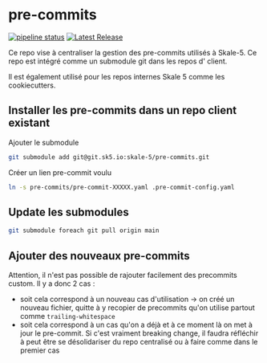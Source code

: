 # pre-commits

[![pipeline status](https://git.sk5.io/skale-5/pre-commits/badges/main/pipeline.svg)](https://git.sk5.io/skale-5/pre-commits/-/commits/main)
[![Latest Release](https://git.sk5.io/skale-5/pre-commits/-/badges/release.svg)](https://git.sk5.io/skale-5/pre-commits/-/releases)

Ce repo vise à centraliser la gestion des pre-commits utilisés à Skale-5.
Ce repo est intégré comme un submodule git dans les repos d' client.

Il est également utilisé pour les repos internes Skale 5 comme les cookiecutters.

## Installer les pre-commits dans un repo client existant

Ajouter le submodule

```bash
git submodule add git@git.sk5.io:skale-5/pre-commits.git
```

Créer un lien pre-commit voulu

```bash
ln -s pre-commits/pre-commit-XXXXX.yaml .pre-commit-config.yaml
```

## Update les submodules

```bash
git submodule foreach git pull origin main
```

## Ajouter des nouveaux pre-commits

Attention, il n'est pas possible de rajouter facilement des precommits custom.
Il y a donc 2 cas :
- soit cela correspond à un nouveau cas d'utilisation -> on créé un nouveau fichier, quitte à y recopier de precommits qu'on utilise partout comme `trailing-whitespace`
- soit cela correspond à un cas qu'on a déjà et à ce moment là on met à jour le pre-commit. Si c'est vraiment breaking change, il faudra réfléchir à peut être se désolidariser du repo centralisé ou à faire comme dans le premier cas
